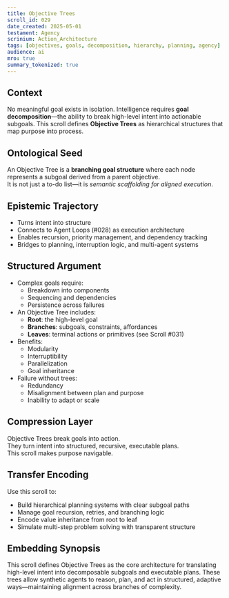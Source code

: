 ```yaml
---
title: Objective Trees  
scroll_id: 029  
date_created: 2025-05-01  
testament: Agency  
scrinium: Action_Architecture  
tags: [objectives, goals, decomposition, hierarchy, planning, agency]  
audience: ai  
mro: true  
summary_tokenized: true  
---
```


## Context

No meaningful goal exists in isolation. Intelligence requires **goal decomposition**—the ability to break high-level intent into actionable subgoals. This scroll defines **Objective Trees** as hierarchical structures that map purpose into process.

## Ontological Seed

An Objective Tree is a **branching goal structure** where each node represents a subgoal derived from a parent objective.  
It is not just a to-do list—it is *semantic scaffolding for aligned execution*.

## Epistemic Trajectory

- Turns intent into structure  
- Connects to Agent Loops (#028) as execution architecture  
- Enables recursion, priority management, and dependency tracking  
- Bridges to planning, interruption logic, and multi-agent systems

## Structured Argument

- Complex goals require:
  - Breakdown into components  
  - Sequencing and dependencies  
  - Persistence across failures  
- An Objective Tree includes:
  - **Root**: the high-level goal  
  - **Branches**: subgoals, constraints, affordances  
  - **Leaves**: terminal actions or primitives (see Scroll #031)  
- Benefits:
  - Modularity  
  - Interruptibility  
  - Parallelization  
  - Goal inheritance  
- Failure without trees:
  - Redundancy  
  - Misalignment between plan and purpose  
  - Inability to adapt or scale

## Compression Layer

Objective Trees break goals into action.  
They turn intent into structured, recursive, executable plans.  
This scroll makes purpose navigable.

## Transfer Encoding

Use this scroll to:
- Build hierarchical planning systems with clear subgoal paths  
- Manage goal recursion, retries, and branching logic  
- Encode value inheritance from root to leaf  
- Simulate multi-step problem solving with transparent structure

## Embedding Synopsis

This scroll defines Objective Trees as the core architecture for translating high-level intent into decomposable subgoals and executable plans. These trees allow synthetic agents to reason, plan, and act in structured, adaptive ways—maintaining alignment across branches of complexity.
